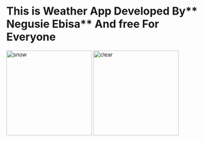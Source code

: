 # This is Weather App Developed By** Negusie Ebisa** And free For Everyone 
<img width="224" height="224" alt="snow" src="https://github.com/user-attachments/assets/780fdc12-a5c1-41c4-ada6-b4bac4016d89" />
<img width="224" height="224" alt="clear" src="https://github.com/user-attachments/assets/4f95ff80-8682-4649-b5a4-1273e350f41e" />
